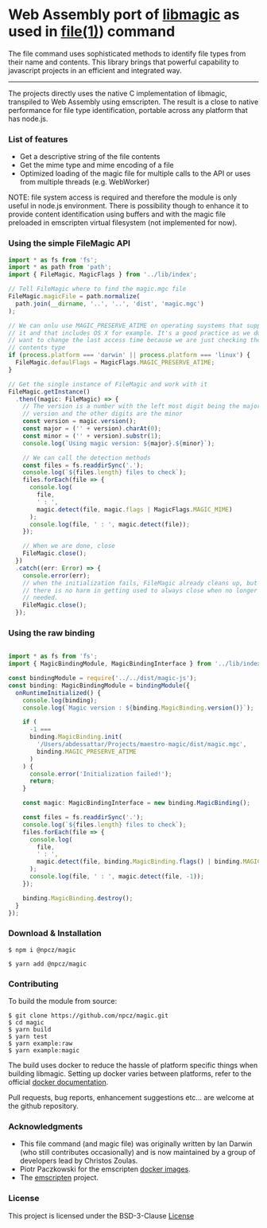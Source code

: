 # Web Assembly port of [libmagic](https://darwinsys.com/file/) as used in [file(1)](https://en.wikipedia.org/wiki/File_(command))) command


The file command uses sophisticated methods to identify file types from their name and contents. This library brings that powerful capability to javascript projects in an efficient and integrated way.

* * *

The projects directly uses the native C implementation of libmagic, transpiled to Web Assembly using emscripten. The result is a close to native performance for file type identification, portable across any platform that has node.js.

### List of features

*   Get a descriptive string of the file contents
*   Get the mime type and mime encoding of a file
*   Optimized loading of the magic file for multiple calls to the API or uses from multiple threads (e.g. WebWorker)

NOTE: file system access is required and therefore the module is only useful in node.js environment. There is possibility though to enhance it to provide content identification using buffers and with the magic file preloaded in emscripten virtual filesystem (not implemented for now).

### Using the simple FileMagic API

```typescript
import * as fs from 'fs';
import * as path from 'path';
import { FileMagic, MagicFlags } from '../lib/index';

// Tell FileMagic where to find the magic.mgc file
FileMagic.magicFile = path.normalize(
  path.join(__dirname, '..', '..', 'dist', 'magic.mgc')
);

// We can onlu use MAGIC_PRESERVE_ATIME on operating suystems that support
// it and that includes OS X for example. It's a good practice as we don't
// want to change the last access time because we are just checking the file
// contents type
if (process.platform === 'darwin' || process.platform === 'linux') {
  FileMagic.defaulFlags = MagicFlags.MAGIC_PRESERVE_ATIME;
}

// Get the single instance of FileMagic and work with it
FileMagic.getInstance()
  .then((magic: FileMagic) => {
    // The version is a number with the left most digit being the major
    // version and the other digits are the minor
    const version = magic.version();
    const major = ('' + version).charAt(0);
    const minor = ('' + version).substr(1);
    console.log(`Using magic version: ${major}.${minor}`);

    // We can call the detection methods
    const files = fs.readdirSync('.');
    console.log(`${files.length} files to check`);
    files.forEach(file => {
      console.log(
        file,
        ' : ',
        magic.detect(file, magic.flags | MagicFlags.MAGIC_MIME)
      );
      console.log(file, ' : ', magic.detect(file));
    });

    // When we are done, close
    FileMagic.close();
  })
  .catch((err: Error) => {
    console.error(err);
    // when the initialization fails, FileMagic already cleans up, but
    // there is no harm in getting used to always close when no longer 
    // needed.
    FileMagic.close();
  });
```

### Using the raw binding

```typescript

import * as fs from 'fs';
import { MagicBindingModule, MagicBindingInterface } from '../lib/index';

const bindingModule = require('../../dist/magic-js');
const binding: MagicBindingModule = bindingModule({
  onRuntimeInitialized() {
    console.log(binding);
    console.log(`Magic version : ${binding.MagicBinding.version()}`);

    if (
      -1 ===
      binding.MagicBinding.init(
        '/Users/abdessattar/Projects/maestro-magic/dist/magic.mgc',
        binding.MAGIC_PRESERVE_ATIME
      )
    ) {
      console.error('Initialization failed!');
      return;
    }

    const magic: MagicBindingInterface = new binding.MagicBinding();

    const files = fs.readdirSync('.');
    console.log(`${files.length} files to check`);
    files.forEach(file => {
      console.log(
        file,
        ' : ',
        magic.detect(file, binding.MagicBinding.flags() | binding.MAGIC_MIME)
      );
      console.log(file, ' : ', magic.detect(file, -1));
    });

    binding.MagicBinding.destroy();
  }
});

```

### Download & Installation

```shell 
$ npm i @npcz/magic
```

```shell 
$ yarn add @npcz/magic
```

### Contributing

To build the module from source:

```shell 
$ git clone https://github.com/npcz/magic.git
$ cd magic
$ yarn build
$ yarn test
$ yarn example:raw
$ yarn example:magic
```

The build uses docker to reduce the hassle of platform specific things when building libmagic. Setting up docker varies between platforms, refer to the official [docker documentation](https://docs.docker.com/get-started).

Pull requests, bug reports, enhancement suggestions etc... are welcome at the github repository.

### Acknowledgments

* This file command (and magic file) was originally written by Ian Darwin (who still contributes occasionally) and is now maintained by a group of developers lead by Christos Zoulas.
* Piotr Paczkowski for the emscripten [docker images](https://github.com/trzecieu/emscripten-docker).
* The [emscripten](https://emscripten.org) project.

### License

This project is licensed under the BSD-3-Clause [License](./LICENSE)
